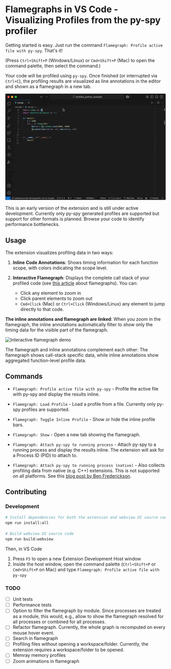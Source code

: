 # Flamegraphs in VS Code - Visualizing Profiles from the py-spy profiler

Getting started is easy. Just run the command `Flamegraph: Profile active file with py-spy`. That's it!

(Press `Ctrl+Shift+P` (Windows/Linux) or `Cmd+Shift+P` (Mac) to open the command palette, then select the command.)

Your code will be profiled using `py-spy`. Once finished (or interrupted via `Ctrl+C`), the profiling results are visualized as line annotations in the editor and shown as a flamegraph in a new tab.

![A demo of the extension](https://github.com/rafaelha/vscode-flamegraph/blob/main/assets/demo.gif?raw=true)

This is an early version of the extension and is still under active development. Currently only py-spy generated profiles are supported but support for other formats is planned. Browse your code to identify performance bottlenecks.

## Usage

The extension visualizes profiling data in two ways:

1. **Inline Code Annotations**: Shows timing information for each function scope, with colors indicating the scope level.

2. **Interactive Flamegraph**: Displays the complete call stack of your profiled code (see [this article](https://www.brendangregg.com/flamegraphs.html) about flamegraphs). You can:
   - Click any element to zoom in
   - Click parent elements to zoom out
   - `Cmd+Click` (Mac) or `Ctrl+Click` (Windows/Linux) any element to jump directly to that code.

**The inline annotations and flamegraph are linked**:
When you zoom in the flamegraph, the inline annotations automatically filter to show only the timing data for the visible part of the flamegraph.

![Interactive flamegraph demo](https://github.com/rafaelha/vscode-flamegraph/blob/main/assets/demo-interactive-flame-graph.gif?raw=true)

The flamegraph and inline annotations complement each other: The flamegraph shows call-stack specific data, while inline annotations show aggregated function-level profile data.

## Commands

-   `Flamegraph: Profile active file with py-spy` - Profile the active file with py-spy and display the results inline.

-   `Flamegraph: Load Profile` - Load a profile from a file. Currently only py-spy profiles are supported.

-   `Flamegraph: Toggle Inline Profile` - Show or hide the inline profile bars.

-   `Flamegraph: Show` - Open a new tab showing the flamegraph.

-   `Flamegraph: Attach py-spy to running process` - Attach py-spy to a running process and display the results inline. The extension will ask for a Process ID (PID) to attach to.

-   `Flamegraph: Attach py-spy to running process (native)` - Also collects profiling data from native (e.g. C++) extensions. This is not supported on all platforms. See this [blog post by Ben Frederickson](https://www.benfrederickson.com/profiling-native-python-extensions-with-py-spy/).

## Contributing

### Development

```bash
# Install dependencies for both the extension and webview UI source code
npm run install:all

# Build webview UI source code
npm run build:webview
```

Then, in VS Code

1. Press `F5` to open a new Extension Development Host window
2. Inside the host window, open the command palette (`Ctrl+Shift+P` or `Cmd+Shift+P` on Mac) and type `Flamegraph: Profile active file with py-spy`


### TODO

- [ ] Unit tests
- [ ] Performance tests
- [ ] Option to filter the flamegraph by module. Since processes are treated as a module, this would, e.g., allow to show the flamegraph resolved for all processes or combined for all processes.
- [ ] Refactor flamegraph. Currently, the whole graph is recomputed on every mouse hover event.
- [ ] Search in flamegraph
- [ ] Profiling files without opening a workspace/folder. Currently, the extension requires a workspace/folder to be opened.
- [ ] Memray memory profiles
- [ ] Zoom animations in flamegraph
